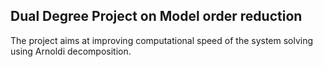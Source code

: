 ## Dual Degree Project on Model order reduction

The project aims at improving computational speed of the system solving using Arnoldi decomposition.




